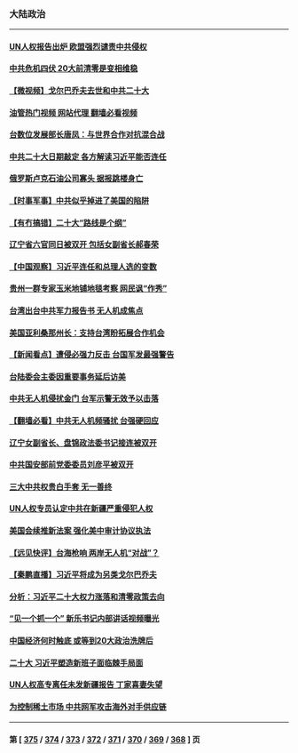 ### 大陆政治
---
#### [UN人权报告出炉 欧盟强烈谴责中共侵权](../../pages/ncid277/n13815391.md?09020445) 
#### [中共危机四伏 20大前清零是变相维稳](../../pages/ncid277/n13815599.md?09020445) 
#### [【微视频】戈尔巴乔夫去世和中共二十大](../../pages/ncid277/n13814943.md?09020445) 
#### [油管热门视频 网站代理 翻墙必看视频](http://209.222.30.114:81/youtube.html?09020445)
#### [台数位发展部长唐凤：与世界合作对抗混合战](../../pages/ncid277/n13815439.md?09020445) 
#### [中共二十大日期敲定 各方解读习近平能否连任](../../pages/ncid277/n13815135.md?09020445) 
#### [俄罗斯卢克石油公司寡头 据报跳楼身亡](../../pages/ncid277/n13815384.md?09020445) 
#### [【时事军事】中共似乎掉进了美国的陷阱](../../pages/ncid277/n13814851.md?09020445) 
#### [【有冇搞错】二十大“路线是个纲”](../../pages/ncid277/n13814902.md?09020445) 
#### [辽宁省六官同日被双开 包括女副省长郝春荣](../../pages/ncid277/n13815351.md?09020445) 
#### [【中国观察】习近平连任和总理人选的变数](../../pages/ncid277/n13815325.md?09020445) 
#### [贵州一群专家玉米地铺地毯考察 网民讽“作秀”](../../pages/ncid277/n13815321.md?09020445) 
#### [台湾出台中共军力报告书 无人机成焦点](../../pages/ncid277/n13815220.md?09020445) 
#### [美国亚利桑那州长：支持台湾盼拓展合作机会](../../pages/ncid277/n13815229.md?09020445) 
#### [【新闻看点】遭侵必强力反击 台国军发最强警告](../../pages/ncid277/n13814177.md?09020445) 
#### [台陆委会主委因重要事务延后访美](../../pages/ncid277/n13815094.md?09020445) 
#### [中共无人机侵扰金门 台军示警无效予以击落](../../pages/ncid277/n13815191.md?09020445) 
#### [【翻墙必看】中共无人机频骚扰 台强硬回应](../../pages/ncid277/n13815152.md?09020445) 
#### [辽宁女副省长、盘锦政法委书记接连被双开](../../pages/ncid277/n13815095.md?09020445) 
#### [中共国安部前党委委员刘彦平被双开](../../pages/ncid277/n13815133.md?09020445) 
#### [三大中共权贵白手套 无一善终](../../pages/ncid277/n13815104.md?09020445) 
#### [UN人权专员认定中共在新疆严重侵犯人权](../../pages/ncid277/n13814948.md?09020445) 
#### [美国会续推新法案 强化美中审计协议执法](../../pages/ncid277/n13814874.md?09020445) 
#### [【远见快评】台海枪响 两岸无人机“对战”？](../../pages/ncid277/n13814936.md?09020445) 
#### [【秦鹏直播】习近平将成为另类戈尔巴乔夫](../../pages/ncid277/n13814934.md?09020445) 
#### [分析：习近平二十大权力涨落和清零政策去向](../../pages/ncid277/n13814830.md?09020445) 
#### [“见一个抓一个” 新乐书记内部讲话视频曝光](../../pages/ncid277/n13814877.md?09020445) 
#### [中国经济何时触底 或等到20大政治洗牌后](../../pages/ncid277/n13814867.md?09020445) 
#### [二十大 习近平塑造新班子面临棘手局面](../../pages/ncid277/n13814807.md?09020445) 
#### [UN人权高专离任未发新疆报告 丁家喜妻失望](../../pages/ncid277/n13814673.md?09020445) 
#### [为控制稀土市场 中共网军攻击海外对手供应链](../../pages/ncid277/n13814425.md?09020445) 

---
#### 第 [ [375](./375.md?09020445) / [374](./374.md?09020445) / [373](./373.md?09020445) / [372](./372.md?09020445) / [371](./371.md?09020445) / [370](./370.md?09020445) / [369](./369.md?09020445) / [368](./368.md?09020445) ] 页

